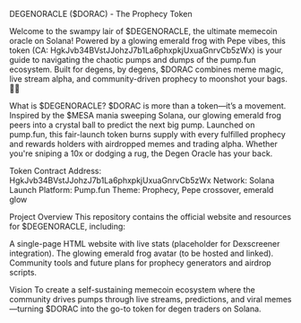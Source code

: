 DEGENORACLE ($DORAC) - The Prophecy Token

Welcome to the swampy lair of $DEGENORACLE, the ultimate memecoin oracle on Solana! Powered by a glowing emerald frog with Pepe vibes, this token (CA: HgkJvb34BVstJJohzJ7b1La6phxpkjUxuaGnrvCb5zWx) is your guide to navigating the chaotic pumps and dumps of the pump.fun ecosystem. Built for degens, by degens, $DORAC combines meme magic, live stream alpha, and community-driven prophecy to moonshot your bags. 🐸✨

What is $DEGENORACLE?
$DORAC is more than a token—it’s a movement. Inspired by the $MESA mania sweeping Solana, our glowing emerald frog peers into a crystal ball to predict the next big pump. Launched on pump.fun, this fair-launch token burns supply with every fulfilled prophecy and rewards holders with airdropped memes and trading alpha. Whether you're sniping a 10x or dodging a rug, the Degen Oracle has your back.

Token Contract Address: HgkJvb34BVstJJohzJ7b1La6phxpkjUxuaGnrvCb5zWx
Network: Solana
Launch Platform: Pump.fun
Theme: Prophecy, Pepe crossover, emerald glow

Project Overview
This repository contains the official website and resources for $DEGENORACLE, including:

A single-page HTML website with live stats (placeholder for Dexscreener integration).
The glowing emerald frog avatar (to be hosted and linked).
Community tools and future plans for prophecy generators and airdrop scripts.

Vision
To create a self-sustaining memecoin ecosystem where the community drives pumps through live streams, predictions, and viral memes—turning $DORAC into the go-to token for degen traders on Solana.
